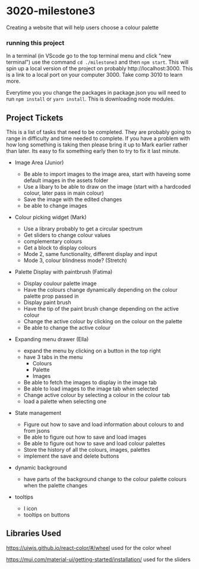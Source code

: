 # 3020-milestone3
Creating a website that will help users choose a colour palette

### running this project

In a terminal (in VScode go to the top terminal menu and click "new terminal") use the command `cd ./milestone3` and then `npm start`. This will spin up a local version of 
the project on probably http://localhost:3000. This is a link to a local port on your computer 3000. Take comp 3010 to learn more.

Everytime you you change the packages in package.json you will need to run `npm install` or `yarn install`. This is downloading node modules.


## Project Tickets

This is a list of tasks that need to be completed. They are probably going to range in difficulty and time needed to complete. If you have a problem with how long something is taking then please bring it up to Mark earlier rather than later. Its easy to fix something early then to try to fix it last minute.

- Image Area (Junior) 
  - Be able to import images to the image area, start with haveing some default images in the assets folder
  - Use a libary to be able to draw on the image (start with a hardcoded colour, later pass in main colour)
  - Save the image with the edited changes
  - be able to change images

- Colour picking widget (Mark)
  - Use a library probably to get a circular spectrum
  - Get sliders to change colour values
  - complementary colours
  - Get a block to display colours
  - Mode 2, same functionality, different display and input
  - Mode 3, colour blindness mode? (Stretch)

- Palette Display with paintbrush (Fatima)
  - Display coulour palette image
  - Have the colours change dynamically depending on the colour palette prop passed in
  - Display paint brush
  - Have the tip of the paint brush change depending on the active colour
  - Change the active colour by clicking on the colour on the palette
  - Be able to change the active colour

- Expanding menu drawer (Ella)
  - expand the menu by clicking on a button in the top right
  - have 3 tabs in the menu
    - Colours
    - Palette
    - Images
  - Be able to fetch the images to display in the image tab
  - Be able to load images to the image tab when selected
  - Change active colour by selecting a colour in the colour tab
  - load a palette when selecting one

- State management
  - Figure out how to save and load information about colours to and from jsons
  - Be able to figure out how to save and load images
  - Be able to figure out how to save and load colour palettes
  - Store the history of all the colours, images, palettes
  - implement the save and delete buttons

- dynamic background
  - have parts of the background change to the colour palette colours when the palette changes

- tooltips
  - I icon
  - tooltips on buttons

## Libraries Used

https://uiwjs.github.io/react-color/#/wheel used for the color wheel

https://mui.com/material-ui/getting-started/installation/ used for the sliders
